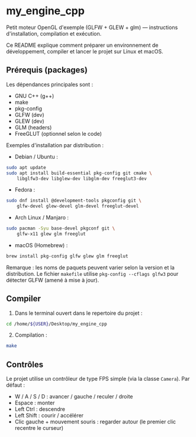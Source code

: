 # my_engine_cpp

Petit moteur OpenGL d'exemple (GLFW + GLEW + glm) — instructions d'installation, compilation et exécution.

Ce README explique comment préparer un environnement de développement, compiler et lancer le projet sur Linux et macOS.

## Prérequis (packages)

Les dépendances principales sont :
- GNU C++ (g++)
- make
- pkg-config
- GLFW (dev)
- GLEW (dev)
- GLM (headers)
- FreeGLUT (optionnel selon le code)

Exemples d'installation par distribution :

- Debian / Ubuntu :

```bash
sudo apt update
sudo apt install build-essential pkg-config git cmake \
    libglfw3-dev libglew-dev libglm-dev freeglut3-dev
```

- Fedora :

```bash
sudo dnf install @development-tools pkgconfig git \
    glfw-devel glew-devel glm-devel freeglut-devel
```

- Arch Linux / Manjaro :

```bash
sudo pacman -Syu base-devel pkgconf git \
    glfw-x11 glew glm freeglut
```

- macOS (Homebrew) :

```bash
brew install pkg-config glfw glew glm freeglut
```

Remarque : les noms de paquets peuvent varier selon la version et la distribution. Le fichier `makefile` utilise `pkg-config --cflags glfw3` pour détecter GLFW (amené à mise à jour).

## Compiler

1. Dans le terminal ouvert dans le repertoire du projet :

```bash
cd /home/${USER}/Desktop/my_engine_cpp
```

2. Compilation :

```bash
make
```

## Contrôles

Le projet utilise un contrôleur de type FPS simple (via la classe `Camera`). Par défaut :

- W / A / S / D : avancer / gauche / reculer / droite
- Espace : monter
- Left Ctrl : descendre
- Left Shift : courir / accélérer
- Clic gauche + mouvement souris : regarder autour (le premier clic recentre le curseur)
